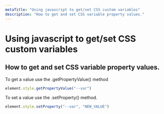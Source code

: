 ```yaml
---
metaTitle: "Using javascript to get/set CSS custom variables"
description: "How to get and set CSS variable property values."
---
```


# Using javascript to get/set CSS custom variables




## How to get and set CSS variable property values.


To get a value use the .getPropertyValue() method

```js
element.style.getPropertyValue("--var")

```

To set a value use the .setProperty() method.

```js
element.style.setProperty("--var", "NEW_VALUE")

```

